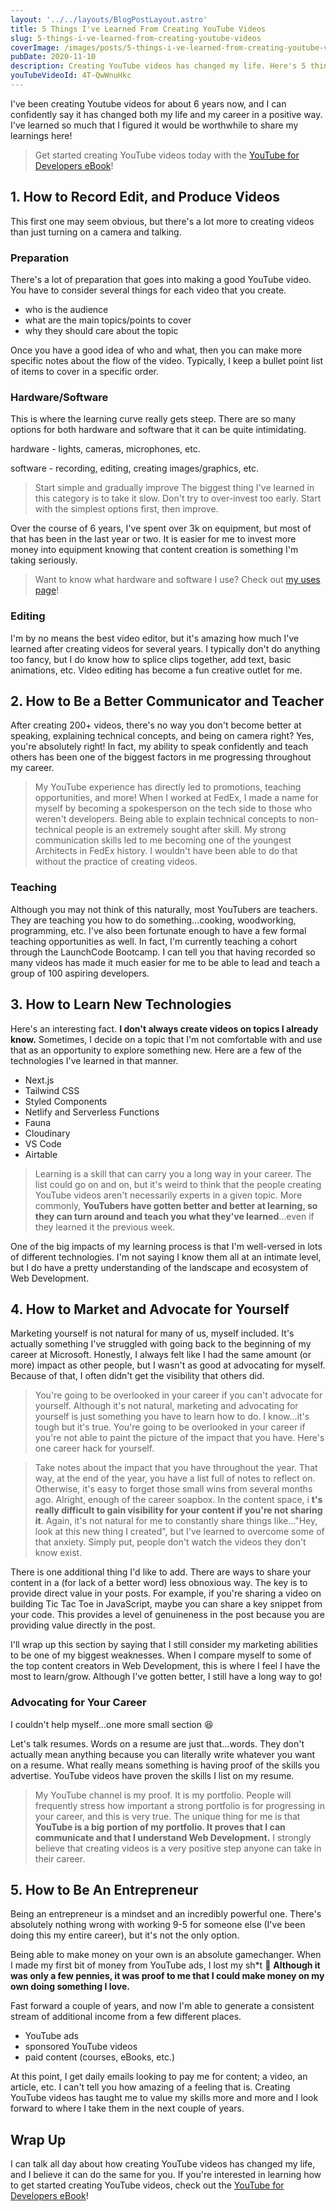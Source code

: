 ```yaml
---
layout: '../../layouts/BlogPostLayout.astro'
title: 5 Things I've Learned From Creating YouTube Videos
slug: 5-things-i-ve-learned-from-creating-youtube-videos
coverImage: /images/posts/5-things-i-ve-learned-from-creating-youtube-videos/cover.png
pubDate: 2020-11-10
description: Creating YouTube videos has changed my life. Here's 5 things I've learned!
youTubeVideoId: 4T-QwWnuHkc
---
```


I've been creating Youtube videos for about 6 years now, and I can confidently say it has changed both my life and my career in a positive way. I've learned so much that I figured it would be worthwhile to share my learnings here!

> Get started creating YouTube videos today with the [YouTube for Developers eBook](http://youtubefordevelopers.com/)!

## [](#1-how-to-record-edit-and-produce-videos)1\. How to Record Edit, and Produce Videos

This first one may seem obvious, but there's a lot more to creating videos than just turning on a camera and talking.

### [](#preparation)Preparation

There's a lot of preparation that goes into making a good YouTube video. You have to consider several things for each video that you create.

- who is the audience
- what are the main topics/points to cover
- why they should care about the topic

Once you have a good idea of who and what, then you can make more specific notes about the flow of the video. Typically, I keep a bullet point list of items to cover in a specific order.

### [](#hardwaresoftware)Hardware/Software

This is where the learning curve really gets steep. There are so many options for both hardware and software that it can be quite intimidating.

hardware - lights, cameras, microphones, etc.

software - recording, editing, creating images/graphics, etc.

> Start simple and gradually improve
> The biggest thing I've learned in this category is to take it slow. Don't try to over-invest too early. Start with the simplest options first, then improve.

Over the course of 6 years, I've spent over 3k on equipment, but most of that has been in the last year or two. It is easier for me to invest more money into equipment knowing that content creation is something I'm taking seriously.

> Want to know what hardware and software I use? Check out [my uses page](http://jamesqquick.com/uses)!

### [](#editing)Editing

I'm by no means the best video editor, but it's amazing how much I've learned after creating videos for several years. I typically don't do anything too fancy, but I do know how to splice clips together, add text, basic animations, etc. Video editing has become a fun creative outlet for me.

## [](#2-how-to-be-a-better-communicator-and-teacher)2\. How to Be a Better Communicator and Teacher

After creating 200+ videos, there's no way you don't become better at speaking, explaining technical concepts, and being on camera right? Yes, you're absolutely right! In fact, my ability to speak confidently and teach others has been one of the biggest factors in me progressing throughout my career.

> My YouTube experience has directly led to promotions, teaching opportunities, and more!
> When I worked at FedEx, I made a name for myself by becoming a spokesperson on the tech side to those who weren't developers. Being able to explain technical concepts to non-technical people is an extremely sought after skill. My strong communication skills led to me becoming one of the youngest Architects in FedEx history. I wouldn't have been able to do that without the practice of creating videos.

### [](#teaching)Teaching

Although you may not think of this naturally, most YouTubers are teachers. They are teaching you how to do something...cooking, woodworking, programming, etc. I've also been fortunate enough to have a few formal teaching opportunities as well. In fact, I'm currently teaching a cohort through the LaunchCode Bootcamp. I can tell you that having recorded so many videos has made it much easier for me to be able to lead and teach a group of 100 aspiring developers.

## [](#3-how-to-learn-new-technologies)3\. How to Learn New Technologies

Here's an interesting fact. **I don't always create videos on topics I already know.** Sometimes, I decide on a topic that I'm not comfortable with and use that as an opportunity to explore something new. Here are a few of the technologies I've learned in that manner.

- Next.js
- Tailwind CSS
- Styled Components
- Netlify and Serverless Functions
- Fauna
- Cloudinary
- VS Code
- Airtable

> Learning is a skill that can carry you a long way in your career.
> The list could go on and on, but it's weird to think that the people creating YouTube videos aren't necessarily experts in a given topic. More commonly, **YouTubers have gotten better and better at learning, so they can turn around and teach you what they've learned**...even if they learned it the previous week.

One of the big impacts of my learning process is that I'm well-versed in lots of different technologies. I'm not saying I know them all at an intimate level, but I do have a pretty understanding of the landscape and ecosystem of Web Development.

## [](#4-how-to-market-and-advocate-for-yourself)4\. How to Market and Advocate for Yourself

Marketing yourself is not natural for many of us, myself included. It's actually something I've struggled with going back to the beginning of my career at Microsoft. Honestly, I always felt like I had the same amount (or more) impact as other people, but I wasn't as good at advocating for myself. Because of that, I often didn't get the visibility that others did.

> You're going to be overlooked in your career if you can't advocate for yourself.
> Although it's not natural, marketing and advocating for yourself is just something you have to learn how to do. I know...it's tough but it's true. You're going to be overlooked in your career if you're not able to paint the picture of the impact that you have. Here's one career hack for yourself.

> Take notes about the impact that you have throughout the year. That way, at the end of the year, you have a list full of notes to reflect on. Otherwise, it's easy to forget those small wins from several months ago.
> Alright, enough of the career soapbox. In the content space, i **t's really difficult to gain visibility for your content if you're not sharing it**. Again, it's not natural for me to constantly share things like..."Hey, look at this new thing I created", but I've learned to overcome some of that anxiety. Simply put, people don't watch the videos they don't know exist.

There is one additional thing I'd like to add. There are ways to share your content in a (for lack of a better word) less obnoxious way. The key is to provide direct value in your posts. For example, if you're sharing a video on building Tic Tac Toe in JavaScript, maybe you can share a key snippet from your code. This provides a level of genuineness in the post because you are providing value directly in the post.

I'll wrap up this section by saying that I still consider my marketing abilities to be one of my biggest weaknesses. When I compare myself to some of the top content creators in Web Development, this is where I feel I have the most to learn/grow. Although I've gotten better, I still have a long way to go!

### [](#advocating-for-your-career)Advocating for Your Career

I couldn't help myself...one more small section 😆

Let's talk resumes. Words on a resume are just that...words. They don't actually mean anything because you can literally write whatever you want on a resume. What really means something is having proof of the skills you advertise. YouTube videos have proven the skills I list on my resume.

> My YouTube channel is my proof. It is my portfolio.
> People will frequently stress how important a strong portfolio is for progressing in your career, and this is very true. The unique thing for me is that **YouTube is a big portion of my portfolio. It proves that I can communicate and that I understand Web Development.** I strongly believe that creating videos is a very positive step anyone can take in their career.

## [](#5-how-to-be-an-entrepreneur)5\. How to Be An Entrepreneur

Being an entrepreneur is a mindset and an incredibly powerful one. There's absolutely nothing wrong with working 9-5 for someone else (I've been doing this my entire career), but it's not the only option.

Being able to make money on your own is an absolute gamechanger. When I made my first bit of money from YouTube ads, I lost my sh\*t 🤣 **Although it was only a few pennies, it was proof to me that I could make money on my own doing something I love.**

Fast forward a couple of years, and now I'm able to generate a consistent stream of additional income from a few different places.

- YouTube ads
- sponsored YouTube videos
- paid content (courses, eBooks, etc.)

At this point, I get daily emails looking to pay me for content; a video, an article, etc. I can't tell you how amazing of a feeling that is. Creating YouTube videos has taught me to value my skills more and more and I look forward to where I take them in the next couple of years.

## [](#wrap-up)Wrap Up

I can talk all day about how creating YouTube videos has changed my life, and I believe it can do the same for you. If you're interested in learning how to get started creating YouTube videos, check out the [YouTube for Developers eBook](http://youtubefordevelopers.com/)!

